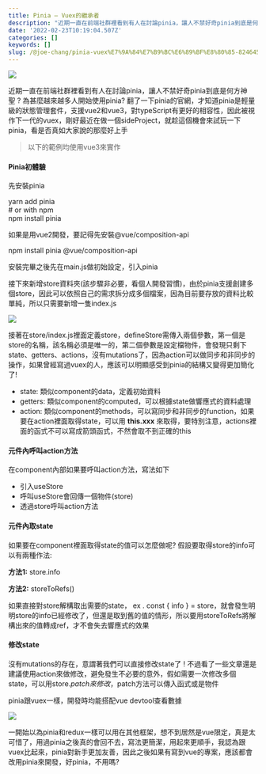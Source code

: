 ```yaml
---
title: Pinia — Vuex的繼承者
description: "近期一直在前端社群裡看到有人在討論pinia，讓人不禁好奇pinia到底是何方神聖\_? 為甚麼越來越多人開始使用pinia…"
date: '2022-02-23T10:19:04.507Z'
categories: []
keywords: []
slug: /@joe-chang/pinia-vuex%E7%9A%84%E7%B9%BC%E6%89%BF%E8%80%85-8246450f4c5b
---
```


![](/Users/joectchang_mac/Downloads/medium-export-a/post2022/md_1697073583233/img/1__cu9yQDeDe2eRhDYWBgTRJA.png)

近期一直在前端社群裡看到有人在討論pinia，讓人不禁好奇pinia到底是何方神聖 ? 為甚麼越來越多人開始使用pinia? 翻了一下pinia的官網，才知道pinia是輕量級的狀態管理套件，支援vue2和vue3，對typeScript有更好的相容性，因此被視作下一代的vuex，剛好最近在做一個sideProject，就趁這個機會來試玩一下pinia，看是否真如大家說的那麼好上手

> 以下的範例均使用vue3來實作

#### Pinia初體驗

先安裝pinia

yarn add pinia  
\# or with npm  
npm install pinia

如果是用vue2開發，要記得先安裝@vue/composition-api

npm install pinia @vue/composition-api

安裝完畢之後先在main.js做初始設定，引入pinia

接下來新增store資料夾(該步驟非必要，看個人開發習慣)，由於pinia支援創建多個store，因此可以依照自己的需求拆分成多個檔案，因為目前要存放的資料比較單純，所以只需要新增一隻index.js

![](/Users/joectchang_mac/Downloads/medium-export-a/post2022/md_1697073583233/img/1__atdc37ci5Jb4ANRVYg2dTw.png)

接著在store/index.js裡面定義store，defineStore需傳入兩個參數，第一個是store的名稱，該名稱必須是唯一的，第二個參數是設定檔物件，會發現只剩下state、getters、actions，沒有mutations了，因為action可以做同步和非同步的操作，如果曾經寫過vuex的人，應該可以明顯感受到pinia的結構又變得更加簡化了!

*   state: 類似component的data，定義初始資料
*   getters: 類似component的computed，可以根據state做響應式的資料處理
*   action: 類似component的methods，可以寫同步和非同步的function，如果要在action裡面取得state，可以用 **this.xxx** 來取得，要特別注意，actions裡面的函式不可以寫成箭頭函式，不然會取不到正確的this

#### 元件內呼叫action方法

在component內部如果要呼叫action方法，寫法如下

*   引入useStore
*   呼叫useStore會回傳一個物件(store)
*   透過store呼叫action方法

#### 元件內取state

如果要在component裡面取得state的值可以怎麼做呢? 假設要取得store的info可以有兩種作法:

**方法1:** store.info

**方法2:** storeToRefs()

如果直接對store解構取出需要的state， ex . const { info } = store，就會發生明明store的info已經修改了，但還是取到舊的值的情形，所以要用storeToRefs將解構出來的值轉成ref，才不會失去響應式的效果

#### 修改state

沒有mutations的存在，意謂著我們可以直接修改state了 ! 不過看了一些文章還是建議使用action來做修改，避免發生不必要的意外，假如需要一次修改多個state，可以用store.$patch來修改，$patch方法可以傳入函式或是物件

pinia跟vuex一樣，開發時均能搭配vue devtool查看數據

![](/Users/joectchang_mac/Downloads/medium-export-a/post2022/md_1697073583233/img/1__RHEWFxvAZ3R3g2qHGQzxzw.png)

一開始以為pinia和redux一樣可以用在其他框架，想不到居然是vue限定，真是太可惜了，用過pinia之後真的會回不去，寫法更簡潔，用起來更順手，我認為跟vuex比起來，pinia對新手更加友善，因此之後如果有寫到vue的專案，應該都會改用pinia來開發，好pinia，不用嗎?
